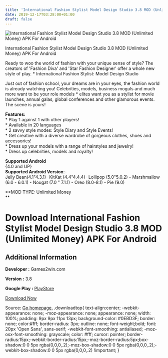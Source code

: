 ```yaml
---
title: 'International Fashion Stylist Model Design Studio 3.8 MOD (Unlimited Money) APK For Android'
date: 2019-12-17T03:28:00+01:00
draft: false
---
```


![International Fashion Stylist Model Design Studio 3.8 MOD (Unlimited Money) APK For Android](https://i0.wp.com/apkhome.net/wp-content/uploads/2019/11/International-Fashion-Stylist-Model-Design-Studio-3.8-MOD-Unlimited-Money.png "International Fashion Stylist Model Design Studio 3.8 MOD (Unlimited Money) APK For Android")

  

International Fashion Stylist Model Design Studio 3.8 MOD (Unlimited Money) APK For Android

Ready to woo the world of fashion with your unique sense of style? The creators of 'Fashion Diva' and 'Star Fashion Designer' offer a whole new style of play. \* International Fashion Stylist: Model Design Studio

Just out of fashion school, your dreams are in your eyes, the fashion world is already watching you! Celebrities, models, business moguls and much more want to be your role models \* elites want you as a stylist for movie launches, annual galas, global conferences and other glamorous events. The scene is yours!

**Features:**  
\* Play 1 against 1 with other players!  
\* Available in 20 languages  
\* 2 savvy style modes: Style Diary and Style Events!  
\* Get creative with a diverse wardrobe of gorgeous clothes, shoes and accessories!  
\* Dress up your models with a range of hairstyles and jewelry!  
\* Dress up celebrities, models and royalty!

**Supported Android**  
{4.0 and UP}  
**Supported Android Version**:-  
Jelly Bean(4.1"4.3.1)- KitKat (4.4"4.4.4)- Lollipop (5.0"5.0.2) - Marshmallow (6.0 - 6.0.1) - Nougat (7.0 " 7.1.1) - Oreo (8.0-8.1) - Pie (9.0)

**MOD TYPE: Unlimited Money  
**

Download International Fashion Stylist Model Design Studio 3.8 MOD (Unlimited Money) APK For Android
====================================================================================================

Additional Information
----------------------

**Developer :** Games2win.com

**Version :** 3.8

**Google Play :** [PlayStore](https://play.google.com/store/apps/details?id=air.com.games2win.internationalfashionstylist)

  

[Download Now](https://store4app.co/post/international-fashion-stylist-model-design-studio-3-8-mod-unlimited-money-apk-for-android_1574537141)

  
Source: [Go homepage.](https://store4app.co/post/international-fashion-stylist-model-design-studio-3-8-mod-unlimited-money-apk-for-android_1574537141) .downloadtop{ text-align:center; -webkit-appearance: none; -moz-appearance: none; appearance: none; width: 100%; padding: 9px 9px 11px 13px; background-color: #0EBD3F; border: none; color:#fff; border-radius: 3px; outline: none; font-weight;bold; font: 20px 'Open Sans', sans-serif; -webkit-font-smoothing: antialiased; -moz-osx-font-smoothing: grayscale; color: #fff; cursor: pointer; border-radius:15px;-webkit-border-radius:15px;-moz-border-radius:5px;box-shadow:0 0 5px rgba(0,0,0,.2);-moz-box-shadow:0 0 5px rgba(0,0,0,.2);-webkit-box-shadow:0 0 5px rgba(0,0,0,.2) !important; }